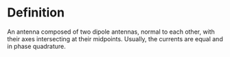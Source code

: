 # Definition

An antenna composed of two dipole antennas, normal to each other, with
their axes intersecting at their midpoints. Usually, the currents are
equal and in phase quadrature.
